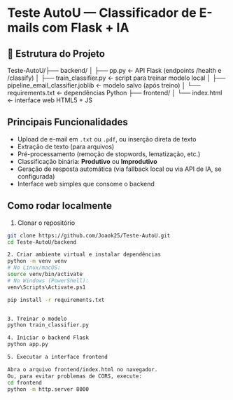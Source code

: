 # Teste AutoU — Classificador de E-mails com Flask + IA


## 🧩 Estrutura do Projeto
Teste-AutoU/├── backend/
│ ├── pp.py ← API Flask (endpoints /health e /classify)
│ ├── train_classifier.py ← script para treinar modelo local
│ ├── pipeline_email_classifier.joblib ← modelo salvo (após treino)
│ └── requirements.txt ← dependências Python
├── frontend/
│ └── index.html ← interface web HTML5 + JS


## Principais Funcionalidades
- Upload de e-mail em `.txt` ou `.pdf`, ou inserção direta de texto  
- Extração de texto (para arquivos)  
- Pré-processamento (remoção de stopwords, lematização, etc.)  
- Classificação binária: **Produtivo** ou **Improdutivo**  
- Geração de resposta automática (via fallback local ou via API de IA, se configurada)  
- Interface web simples que consome o backend  

##  Como rodar localmente


 1. Clonar o repositório
```bash
git clone https://github.com/Joaok25/Teste-AutoU.git
cd Teste-AutoU/backend

2. Criar ambiente virtual e instalar dependências
python -m venv venv
# No Linux/macOS:
source venv/bin/activate
# No Windows (PowerShell):
venv\Scripts\Activate.ps1

pip install -r requirements.txt


3. Treinar o modelo
python train_classifier.py

4. Iniciar o backend Flask
python app.py

5. Executar a interface frontend

Abra o arquivo frontend/index.html no navegador.
Ou, para evitar problemas de CORS, execute:
cd frontend
python -m http.server 8000


